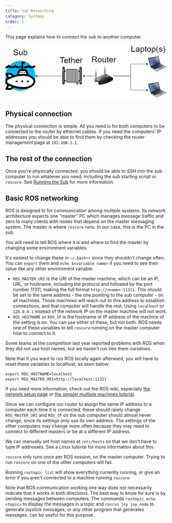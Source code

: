 ```yaml
---
title: Sub Networking
category: Systems
order: 5
---
```


This page explains how to connect the sub to another computer.

![Networking](https://github.com/ksu-auv-team/ksu-auv-team.github.io/blob/master/images/Networking_Diagram.jpg)

## Physical connection
The physical connection is simple. All you need is for both computers to be connected to the router by ethernet cables. If you need the computers' IP addresses you should be able to find them by checking the router management page at `192.168.1.1`.

## The rest of the connection
Once you're physically connected, you should be able to SSH into the sub computer to run whatever you need, including the sub starting script or `roscore`. See [Running the Sub](http://ksu-auv-team.github.io/systems/running-the-sub/) for more information.

## Basic ROS networking

ROS is designed to for communication among multiple systems. Its network architecture expects one "master" PC which manages message traffic and zero to many clients with nodes that depend on the master messaging system. The master is where `roscore` runs. In our case, this is the PC in the sub.

You will need to tell ROS where it is and where to find the master by changing some environment variables. 

It's easiest to change these in `~/.bashrc` since they shouldn't change often. You can `export` them and `echo $<variable name>` if you need to see their value like any other environment variable.

* `ROS_MASTER_URI` is the URI of the master machine, which can be an IP, URL, or hostname, including the protocol and followed by the port number 11311, making the full format `http://<name>:11311`. This should be set to the same address - the one pointing to the sub computer - on all machines. Those machines will reach out to this address to establish connections, and that computer will handle the rest. Using `localhost` or `128.0.0.1` instead of the network IP on the master machine will not work.
* `ROS_HOSTNAME` or `ROS_IP` is the hostname or IP address of the machine of the setting is on. You can use either of these, but not both. ROS needs one of these variables to tell `roscore` running on the master computer how to connect to it.

Some teams at the competition last year reported problems with ROS when they did not use host names, but we haven't run into them ourselves.

Note that if you want to run ROS locally again afterward, you will have to reset these variables to localhost, as seen below:
```
export ROS_HOSTNAME=localhost
export ROS_MASTER_URI=http://localhost:11311
```

If you need more information, check out the ROS wiki, especially [the network setup page](http://wiki.ros.org/ROS/NetworkSetup#Configuring_.2BAC8-etc.2BAC8-hosts) or [the simpler multiple machines tutorial](http://wiki.ros.org/ROS/Tutorials/MultipleMachines).

Since we can configure our router to assign the same IP address to a computer each time it is connected, these should rarely change. `ROS_MASTER_URI` and `ROS_IP` on the sub computer should almost never change, since its settings only use its own address. The settings of the other computers may change more often because they may need to connect to different masters or be at a different IP address.

We can manually set host names at `/etc/hosts` so that we don't have to type IP addresses. See a Linux tutorial for more information about this.

`roscore` only runs once per ROS session, on the master computer. Trying to run `roscore` on one of the other computers will fail.

Running `rostopic list` will show everything currently running, or give an error if you aren't connected to a machine running `roscore`.

Note that ROS communication working one way does not necessarily indicate that it works in both directions. The best way to know for sure is by sending messages between computers. The commands `rostopic echo <topic>` to display the messages in a topic and `rosrun joy joy_node` to generate joystick messages, or any other program that generates messages, can be useful for this purpose.
